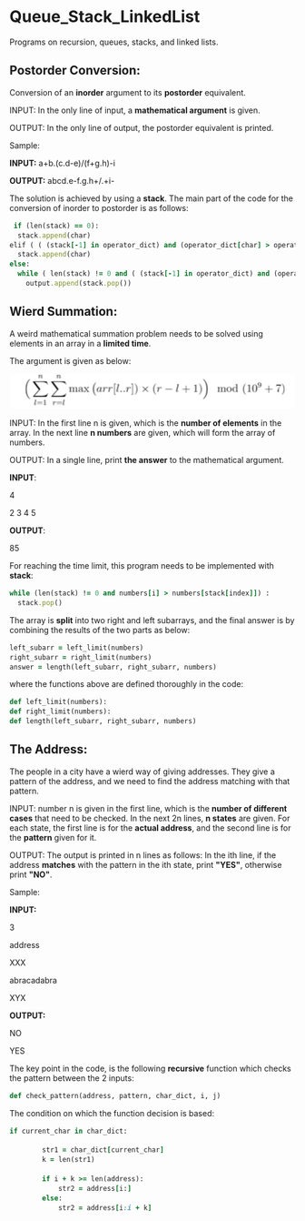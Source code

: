 # Queue_Stack_LinkedList
Programs on recursion, queues, stacks, and linked lists.

<h2>Postorder Conversion:</h2>

Conversion of an **inorder** argument to its **postorder** equivalent.

INPUT: In the only line of input, a **mathematical argument** is given.

OUTPUT: In the only line of output, the postorder equivalent is printed.

Sample:

**INPUT:** a+b.(c.d-e)/(f+g.h)-i

**OUTPUT:** abcd.e-f.g.h+/.+i-

The solution is achieved by using a **stack**. The main part of the code for the conversion of inorder to postorder is as follows:

```ruby
 if (len(stack) == 0):
  stack.append(char)
elif ( ( (stack[-1] in operator_dict) and (operator_dict[char] > operator_dict[stack[-1]]) ) or stack[-1] == "(" ):
  stack.append(char)
else:
  while ( len(stack) != 0 and ( (stack[-1] in operator_dict) and (operator_dict[char] <= operator_dict[stack[-1]]) ) and stack[-1] != "("):
    output.append(stack.pop())
```

<h2>Wierd Summation:</h2>

A weird mathematical summation problem needs to be solved using elements in an array in a **limited time**.

The argument is given as below:

![My Image](1.png)

INPUT: In the first line n is given, which is the **number of elements** in the array. In the next line **n numbers** are given, which will form the array of numbers.

OUTPUT: In a single line, print **the answer** to the mathematical argument.

**INPUT**:

4

2 3 4 5

**OUTPUT**:

85

For reaching the time limit, this program needs to be implemented with **stack**:

```ruby
while (len(stack) != 0 and numbers[i] > numbers[stack[index]]) :
  stack.pop()
```  

The array is **split** into two right and left subarrays, and the final answer is by combining the results of the two parts as below:

```ruby
left_subarr = left_limit(numbers)
right_subarr = right_limit(numbers)
answer = length(left_subarr, right_subarr, numbers)
```

where the functions above are defined thoroughly in the code:

```ruby
def left_limit(numbers): 
def right_limit(numbers): 
def length(left_subarr, right_subarr, numbers)
```

<h2>The Address:</h2>

The people in a city have a wierd way of giving addresses. They give a pattern of the address, and we need to find the address matching with that pattern.

INPUT: number n is given in the first line, which is the **number of different cases** that need to be checked. In the next 2n lines, **n states** are given. For each state, the first line is for the **actual address**, and the second line is for the **pattern** given for it.

OUTPUT: The output is printed in n lines as follows: In the ith line, if the address **matches** with the pattern in the ith state, print **"YES"**, otherwise print **"NO"**.

Sample:

**INPUT:**

3

address

XXX

abracadabra

XYX

**OUTPUT:**

NO

YES

The key point in the code, is the following **recursive** function which checks the pattern between the 2 inputs:

```ruby
def check_pattern(address, pattern, char_dict, i, j)
```
The condition on which the function decision is based:

```ruby
if current_char in char_dict:
 
        str1 = char_dict[current_char]
        k = len(str1)
 
        if i + k >= len(address):
            str2 = address[i:]
        else:
            str2 = address[i:i + k]
```
